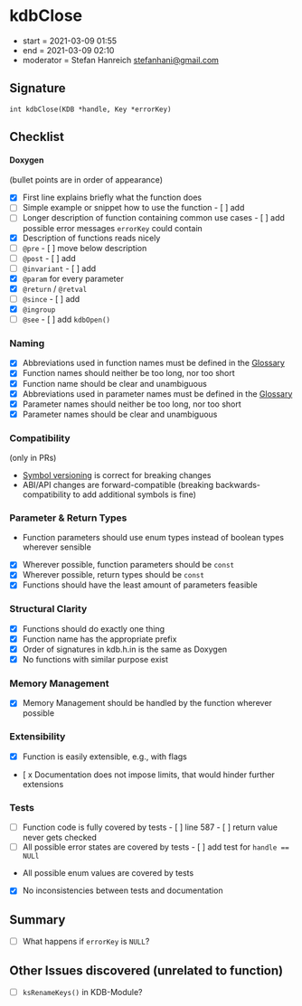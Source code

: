 # kdbClose

- start = 2021-03-09 01:55
- end = 2021-03-09 02:10
- moderator = Stefan Hanreich <stefanhani@gmail.com>

## Signature

`int kdbClose(KDB *handle, Key *errorKey)`

## Checklist

#### Doxygen

(bullet points are in order of appearance)

- [x] First line explains briefly what the function does
- [ ] Simple example or snippet how to use the function
      - [ ] add
- [ ] Longer description of function containing common use cases
      - [ ] add possible error messages `errorKey` could contain
- [x] Description of functions reads nicely
- [ ] `@pre`
      - [ ] move below description
- [ ] `@post`
      - [ ] add
- [ ] `@invariant`
      - [ ] add
- [x] `@param` for every parameter
- [x] `@return` / `@retval`
- [ ] `@since`
      - [ ] add
- [x] `@ingroup`
- [ ] `@see`
      - [ ] add `kdbOpen()`

### Naming

- [x] Abbreviations used in function names must be defined in the
      [Glossary](/doc/help/elektra-glossary.md)
- [x] Function names should neither be too long, nor too short
- [x] Function name should be clear and unambiguous
- [x] Abbreviations used in parameter names must be defined in the
      [Glossary](/doc/help/elektra-glossary.md)
- [x] Parameter names should neither be too long, nor too short
- [x] Parameter names should be clear and unambiguous

### Compatibility

(only in PRs)

- [Symbol versioning](/doc/dev/symbol-versioning.md)
      is correct for breaking changes
- ABI/API changes are forward-compatible (breaking backwards-compatibility
      to add additional symbols is fine)

### Parameter & Return Types

- Function parameters should use enum types instead of boolean types
      wherever sensible
- [x] Wherever possible, function parameters should be `const`
- [x] Wherever possible, return types should be `const`
- [x] Functions should have the least amount of parameters feasible

### Structural Clarity

- [x] Functions should do exactly one thing
- [x] Function name has the appropriate prefix
- [x] Order of signatures in kdb.h.in is the same as Doxygen
- [x] No functions with similar purpose exist

### Memory Management

- [x] Memory Management should be handled by the function wherever possible

### Extensibility

- [x] Function is easily extensible, e.g., with flags
- [ x Documentation does not impose limits, that would hinder further extensions

### Tests

- [ ] Function code is fully covered by tests
      - [ ] line 587
      - [ ] return value never gets checked
- [ ] All possible error states are covered by tests
      - [ ] add test for `handle == NULl`
- All possible enum values are covered by tests
- [x] No inconsistencies between tests and documentation

## Summary
- [ ] What happens if `errorKey` is `NULL`?

## Other Issues discovered (unrelated to function)
- [ ] `ksRenameKeys()` in KDB-Module?